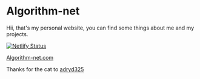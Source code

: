 # Algorithm-net
Hii, that's my personal website, you can find some things about me and my projects. 

[![Netlify Status](https://api.netlify.com/api/v1/badges/7b3b3b3b-7b3b-4b3b-7b3b-7b3b7b3b7b3b/deploy-status)](https://app.netlify.com/sites/algorithm-net/deploys)

[Algorithm-net.com](https://algorithm-net.com)

Thanks for the cat to [adryd325](https://github.com/adryd325/oneko.js)
